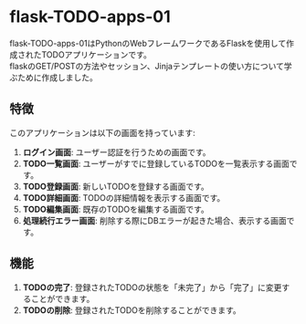 # flask-TODO-apps-01

flask-TODO-apps-01はPythonのWebフレームワークであるFlaskを使用して作成されたTODOアプリケーションです。  
flaskのGET/POSTの方法やセッション、Jinjaテンプレートの使い方について学ぶために作成しました。

## 特徴

このアプリケーションは以下の画面を持っています:

1. **ログイン画面**: ユーザー認証を行うための画面です。
2. **TODO一覧画面**: ユーザーがすでに登録しているTODOを一覧表示する画面です。
3. **TODO登録画面**: 新しいTODOを登録する画面です。
4. **TODO詳細画面**: TODOの詳細情報を表示する画面です。
5. **TODO編集画面**: 既存のTODOを編集する画面です。
6. **処理続行エラー画面**: 削除する際にDBエラーが起きた場合、表示する画面です。

## 機能

1. **TODOの完了**: 登録されたTODOの状態を「未完了」から「完了」に変更することができます。
2. **TODOの削除**: 登録されたTODOを削除することができます。
